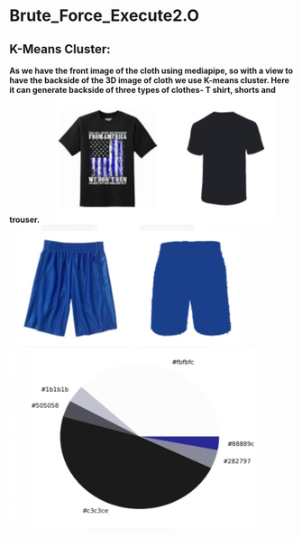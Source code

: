 # Brute_Force_Execute2.O
## K-Means Cluster:

**As we have the front image of the cloth using mediapipe, so with a view to have the backside of the 3D image of cloth we use K-means cluster. 
Here it can generate backside of three types of clothes- T shirt, shorts and trouser.** 
![Tshirt](Tshirt.png)
![Shorts](Shorts.png)
![Colour map](Colour_map.png)
